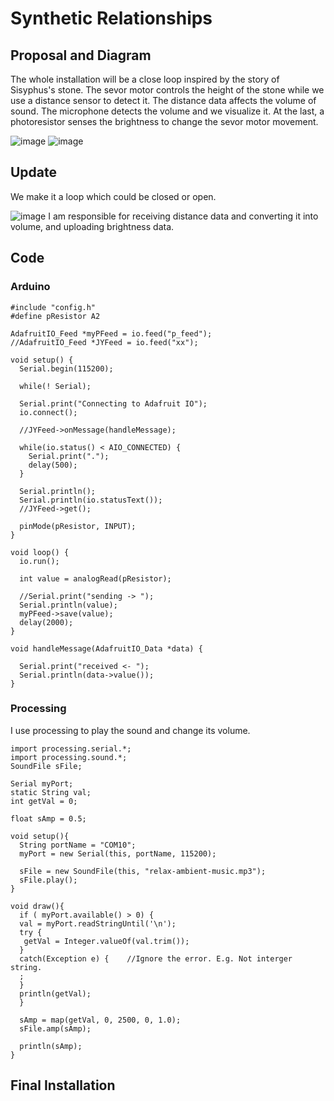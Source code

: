 # Synthetic Relationships

## Proposal and Diagram
The whole installation will be a close loop inspired by the story of Sisyphus's stone. The sevor motor controls the height of the stone while we use a distance sensor to detect it. 
The distance data affects the volume of sound. The microphone detects the volume and we visualize it. 
At the last, a photoresistor senses the brightness to change the sevor motor movement.

![image](https://github.com/pfyuan110/CT3-FA23/assets/113642868/09d8dc2f-fd24-46ef-90bb-2fa84dbb4f9c)
![image](https://github.com/pfyuan110/CT3-FA23/assets/113642868/c6371afe-fc21-4b37-b03f-af3a04e13200)

## Update
We make it a loop which could be closed or open.

![image](https://github.com/pfyuan110/CT3-FA23/assets/113642868/f8649865-ce34-492e-b2e5-e934397af012)
I am responsible for receiving distance data and converting it into volume, and uploading brightness data.

## Code
### Arduino
```
#include "config.h"
#define pResistor A2

AdafruitIO_Feed *myPFeed = io.feed("p_feed");
//AdafruitIO_Feed *JYFeed = io.feed("xx");

void setup() {
  Serial.begin(115200);

  while(! Serial);

  Serial.print("Connecting to Adafruit IO");
  io.connect();

  //JYFeed->onMessage(handleMessage);

  while(io.status() < AIO_CONNECTED) {
    Serial.print(".");
    delay(500);
  }

  Serial.println();
  Serial.println(io.statusText());
  //JYFeed->get();

  pinMode(pResistor, INPUT);
}

void loop() {
  io.run();

  int value = analogRead(pResistor);

  //Serial.print("sending -> ");
  Serial.println(value);
  myPFeed->save(value);
  delay(2000);
}

void handleMessage(AdafruitIO_Data *data) {

  Serial.print("received <- ");
  Serial.println(data->value());
}
```

### Processing
I use processing to play the sound and change its volume.
```
import processing.serial.*;
import processing.sound.*;
SoundFile sFile;

Serial myPort;
static String val;
int getVal = 0;

float sAmp = 0.5;

void setup(){
  String portName = "COM10";
  myPort = new Serial(this, portName, 115200);
  
  sFile = new SoundFile(this, "relax-ambient-music.mp3");
  sFile.play();
}

void draw(){
  if ( myPort.available() > 0) { 
  val = myPort.readStringUntil('\n'); 
  try {
   getVal = Integer.valueOf(val.trim());
  }
  catch(Exception e) {    //Ignore the error. E.g. Not interger string.
  ;
  }
  println(getVal);
  }
  
  sAmp = map(getVal, 0, 2500, 0, 1.0);
  sFile.amp(sAmp);
  
  println(sAmp);
}
```

## Final Installation
